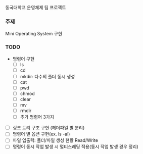 동국대학교 운영체제 팀 프로젝트

### 주제

Mini Operating System 구현

### TODO

- 명령어 구현
  - [ ] ls
  - [ ] cd
  - [ ] mkdir: 다수의 폴더 동시 생성
  - [ ] cat
  - [ ] pwd
  - [ ] chmod
  - [ ] clear
  - [ ] mv
  - [ ] rmdir
  - [ ] 추가 명령어 3가지
- [ ] 링크 트리 구조 구현 (헤더파일 별 분리)
- [ ] 명령어 별 옵션 구현(ex. ls -al)
- [ ] 파일 입출력: 폴더/파일 생성 현황 Read/Write
- [ ] 명령어 동시 작업 발생 시 멀티스레딩 적용(동시 작업 발생 경우 정리)